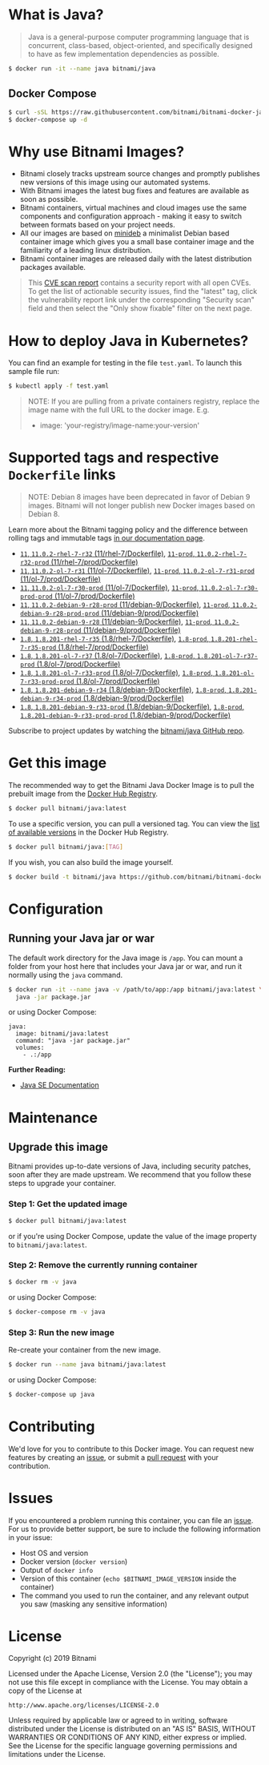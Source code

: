 # What is Java?

> Java is a general-purpose computer programming language that is concurrent, class-based, object-oriented, and specifically designed to have as few implementation dependencies as possible.

```bash
$ docker run -it --name java bitnami/java
```

## Docker Compose

```bash
$ curl -sSL https://raw.githubusercontent.com/bitnami/bitnami-docker-java/master/docker-compose.yml > docker-compose.yml
$ docker-compose up -d
```

# Why use Bitnami Images?

* Bitnami closely tracks upstream source changes and promptly publishes new versions of this image using our automated systems.
* With Bitnami images the latest bug fixes and features are available as soon as possible.
* Bitnami containers, virtual machines and cloud images use the same components and configuration approach - making it easy to switch between formats based on your project needs.
* All our images are based on [minideb](https://github.com/bitnami/minideb) a minimalist Debian based container image which gives you a small base container image and the familiarity of a leading linux distribution.
* Bitnami container images are released daily with the latest distribution packages available.


> This [CVE scan report](https://quay.io/repository/bitnami/java?tab=tags) contains a security report with all open CVEs. To get the list of actionable security issues, find the "latest" tag, click the vulnerability report link under the corresponding "Security scan" field and then select the "Only show fixable" filter on the next page.

# How to deploy Java in Kubernetes?

You can find an example for testing in the file `test.yaml`. To launch this sample file run:

```bash
$ kubectl apply -f test.yaml
```

> NOTE: If you are pulling from a private containers registry, replace the image name with the full URL to the docker image. E.g.
>
> - image: 'your-registry/image-name:your-version'

# Supported tags and respective `Dockerfile` links

> NOTE: Debian 8 images have been deprecated in favor of Debian 9 images. Bitnami will not longer publish new Docker images based on Debian 8.

Learn more about the Bitnami tagging policy and the difference between rolling tags and immutable tags [in our documentation page](https://docs.bitnami.com/containers/how-to/understand-rolling-tags-containers/).


- [`11`, `11.0.2-rhel-7-r32` (11/rhel-7/Dockerfile)](https://github.com/bitnami/bitnami-docker-java/blob/11.0.2-rhel-7-r32/11/rhel-7/Dockerfile), [`11-prod`, `11.0.2-rhel-7-r32-prod` (11/rhel-7/prod/Dockerfile)](https://github.com/bitnami/bitnami-docker-java/blob/11.0.2-rhel-7-r32/11/rhel-7/prod/Dockerfile)
- [`11`, `11.0.2-ol-7-r31` (11/ol-7/Dockerfile)](https://github.com/bitnami/bitnami-docker-java/blob/11.0.2-ol-7-r31/11/ol-7/Dockerfile), [`11-prod`, `11.0.2-ol-7-r31-prod` (11/ol-7/prod/Dockerfile)](https://github.com/bitnami/bitnami-docker-java/blob/11.0.2-ol-7-r31/11/ol-7/prod/Dockerfile)
- [`11`, `11.0.2-ol-7-r30-prod` (11/ol-7/Dockerfile)](https://github.com/bitnami/bitnami-docker-java/blob/11.0.2-ol-7-r30-prod/11/ol-7/Dockerfile), [`11-prod`, `11.0.2-ol-7-r30-prod-prod` (11/ol-7/prod/Dockerfile)](https://github.com/bitnami/bitnami-docker-java/blob/11.0.2-ol-7-r30-prod/11/ol-7/prod/Dockerfile)
- [`11`, `11.0.2-debian-9-r28-prod` (11/debian-9/Dockerfile)](https://github.com/bitnami/bitnami-docker-java/blob/11.0.2-debian-9-r28-prod/11/debian-9/Dockerfile), [`11-prod`, `11.0.2-debian-9-r28-prod-prod` (11/debian-9/prod/Dockerfile)](https://github.com/bitnami/bitnami-docker-java/blob/11.0.2-debian-9-r28-prod/11/debian-9/prod/Dockerfile)
- [`11`, `11.0.2-debian-9-r28` (11/debian-9/Dockerfile)](https://github.com/bitnami/bitnami-docker-java/blob/11.0.2-debian-9-r28/11/debian-9/Dockerfile), [`11-prod`, `11.0.2-debian-9-r28-prod` (11/debian-9/prod/Dockerfile)](https://github.com/bitnami/bitnami-docker-java/blob/11.0.2-debian-9-r28/11/debian-9/prod/Dockerfile)
- [`1.8`, `1.8.201-rhel-7-r35` (1.8/rhel-7/Dockerfile)](https://github.com/bitnami/bitnami-docker-java/blob/1.8.201-rhel-7-r35/1.8/rhel-7/Dockerfile), [`1.8-prod`, `1.8.201-rhel-7-r35-prod` (1.8/rhel-7/prod/Dockerfile)](https://github.com/bitnami/bitnami-docker-java/blob/1.8.201-rhel-7-r35/1.8/rhel-7/prod/Dockerfile)
- [`1.8`, `1.8.201-ol-7-r37` (1.8/ol-7/Dockerfile)](https://github.com/bitnami/bitnami-docker-java/blob/1.8.201-ol-7-r37/1.8/ol-7/Dockerfile), [`1.8-prod`, `1.8.201-ol-7-r37-prod` (1.8/ol-7/prod/Dockerfile)](https://github.com/bitnami/bitnami-docker-java/blob/1.8.201-ol-7-r37/1.8/ol-7/prod/Dockerfile)
- [`1.8`, `1.8.201-ol-7-r33-prod` (1.8/ol-7/Dockerfile)](https://github.com/bitnami/bitnami-docker-java/blob/1.8.201-ol-7-r33-prod/1.8/ol-7/Dockerfile), [`1.8-prod`, `1.8.201-ol-7-r33-prod-prod` (1.8/ol-7/prod/Dockerfile)](https://github.com/bitnami/bitnami-docker-java/blob/1.8.201-ol-7-r33-prod/1.8/ol-7/prod/Dockerfile)
- [`1.8`, `1.8.201-debian-9-r34` (1.8/debian-9/Dockerfile)](https://github.com/bitnami/bitnami-docker-java/blob/1.8.201-debian-9-r34/1.8/debian-9/Dockerfile), [`1.8-prod`, `1.8.201-debian-9-r34-prod` (1.8/debian-9/prod/Dockerfile)](https://github.com/bitnami/bitnami-docker-java/blob/1.8.201-debian-9-r34/1.8/debian-9/prod/Dockerfile)
- [`1.8`, `1.8.201-debian-9-r33-prod` (1.8/debian-9/Dockerfile)](https://github.com/bitnami/bitnami-docker-java/blob/1.8.201-debian-9-r33-prod/1.8/debian-9/Dockerfile), [`1.8-prod`, `1.8.201-debian-9-r33-prod-prod` (1.8/debian-9/prod/Dockerfile)](https://github.com/bitnami/bitnami-docker-java/blob/1.8.201-debian-9-r33-prod/1.8/debian-9/prod/Dockerfile)

Subscribe to project updates by watching the [bitnami/java GitHub repo](https://github.com/bitnami/bitnami-docker-java).

# Get this image

The recommended way to get the Bitnami Java Docker Image is to pull the prebuilt image from the [Docker Hub Registry](https://hub.docker.com/r/bitnami/java).

```bash
$ docker pull bitnami/java:latest
```

To use a specific version, you can pull a versioned tag. You can view the [list of available versions](https://hub.docker.com/r/bitnami/java/tags/) in the Docker Hub Registry.

```bash
$ docker pull bitnami/java:[TAG]
```

If you wish, you can also build the image yourself.

```bash
$ docker build -t bitnami/java https://github.com/bitnami/bitnami-docker-java.git
```

# Configuration

## Running your Java jar or war

The default work directory for the Java image is `/app`. You can mount a folder from your host here that includes your Java jar or war, and run it normally using the `java` command.

```bash
$ docker run -it --name java -v /path/to/app:/app bitnami/java:latest \
  java -jar package.jar
```

or using Docker Compose:

```
java:
  image: bitnami/java:latest
  command: "java -jar package.jar"
  volumes:
    - .:/app
```

**Further Reading:**

  - [Java SE Documentation](https://docs.oracle.com/javase/8/docs/api/)

# Maintenance

## Upgrade this image

Bitnami provides up-to-date versions of Java, including security patches, soon after they are made upstream. We recommend that you follow these steps to upgrade your container.

### Step 1: Get the updated image

```bash
$ docker pull bitnami/java:latest
```

or if you're using Docker Compose, update the value of the image property to `bitnami/java:latest`.

### Step 2: Remove the currently running container

```bash
$ docker rm -v java
```

or using Docker Compose:

```bash
$ docker-compose rm -v java
```

### Step 3: Run the new image

Re-create your container from the new image.

```bash
$ docker run --name java bitnami/java:latest
```

or using Docker Compose:

```bash
$ docker-compose up java
```

# Contributing

We'd love for you to contribute to this Docker image. You can request new features by creating an [issue](https://github.com/bitnami/bitnami-docker-java/issues), or submit a [pull request](https://github.com/bitnami/bitnami-docker-java/pulls) with your contribution.

# Issues

If you encountered a problem running this container, you can file an [issue](https://github.com/bitnami/bitnami-docker-java/issues). For us to provide better support, be sure to include the following information in your issue:

- Host OS and version
- Docker version (`docker version`)
- Output of `docker info`
- Version of this container (`echo $BITNAMI_IMAGE_VERSION` inside the container)
- The command you used to run the container, and any relevant output you saw (masking any sensitive
information)

# License

Copyright (c) 2019 Bitnami

Licensed under the Apache License, Version 2.0 (the "License");
you may not use this file except in compliance with the License.
You may obtain a copy of the License at

    http://www.apache.org/licenses/LICENSE-2.0

Unless required by applicable law or agreed to in writing, software
distributed under the License is distributed on an "AS IS" BASIS,
WITHOUT WARRANTIES OR CONDITIONS OF ANY KIND, either express or implied.
See the License for the specific language governing permissions and
limitations under the License.
